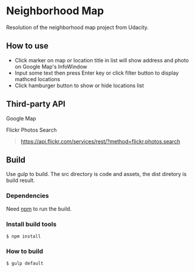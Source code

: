 # Neighborhood Map

Resolution of the neighborhood map project from Udacity.

## How to use

* Click marker on map or location title in list will show address and photo on Google Map's InfoWindow
* Input some text then press Enter key or click filter button to display mathced locations
* Click hamburger button to show or hide locations list

## Third-party API

Google Map

Flickr Photos Search

> https://api.flickr.com/services/rest/?method=flickr.photos.search

## Build

Use gulp to build. The src directory is code and assets, the dist diretory is build result.

### Dependencies

Need [npm](https://www.npmjs.com/get-npm) to run the build.

### Install build tools

```
$ npm install
```

### How to build

```
$ gulp default
